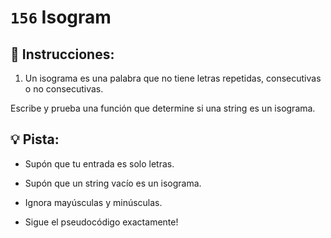 # `156` Isogram

## 📝 Instrucciones:

1. Un isograma es una palabra que no tiene letras repetidas, consecutivas o no consecutivas.

Escribe y prueba una función que determine si una string es un isograma.

## :bulb: Pista:

* Supón que tu entrada es solo letras.

* Supón que un string vacío es un isograma.

* Ignora mayúsculas y minúsculas.

* Sigue el pseudocódigo exactamente! 